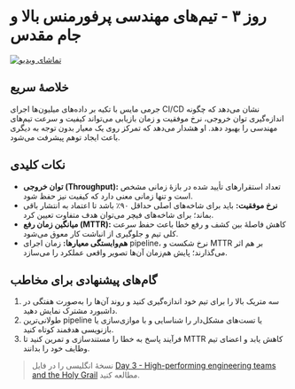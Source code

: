 # روز ۳ - تیم‌های مهندسی پرفورمنس بالا و جام مقدس

[![تماشای ویدیو](../thumbnails/day3.png)](https://www.youtube.com/watch?v=MhqXN269S04)

## خلاصهٔ سریع
جرمی مایس با تکیه بر داده‌های میلیون‌ها اجرای CI/CD نشان می‌دهد که چگونه اندازه‌گیری توان خروجی، نرخ موفقیت و زمان بازیابی می‌تواند کیفیت و سرعت تیم‌های مهندسی را بهبود دهد. او هشدار می‌دهد که تمرکز روی یک معیار بدون توجه به دیگری باعث ایجاد توهم پیشرفت می‌شود.

## نکات کلیدی
- **توان خروجی (Throughput):** تعداد استقرارهای تأیید شده در بازهٔ زمانی مشخص است و تنها زمانی معنی دارد که کیفیت نیز حفظ شود.
- **نرخ موفقیت:** باید برای شاخه‌های اصلی حداقل ۹۰٪ باشد تا اعتماد به انتشار باقی بماند؛ برای شاخه‌های فیچر می‌توان هدف متفاوت تعیین کرد.
- **میانگین زمان رفع (MTTR):** کاهش فاصلهٔ بین کشف و رفع خطا باعث حفظ سرعت کلی تیم و جلوگیری از انباشت کار معوق می‌شود.
- **هم‌وابستگی معیارها:** زمان اجرای pipeline، نرخ شکست و MTTR بر هم اثر می‌گذارند؛ پایش هم‌زمان آن‌ها تصویر واقعی عملکرد را می‌سازد.

## گام‌های پیشنهادی برای مخاطب
1. سه متریک بالا را برای تیم خود اندازه‌گیری کنید و روند آن‌ها را به‌صورت هفتگی در داشبورد مشترک نمایش دهید.
2. طولانی‌ترین pipeline یا تست‌های مشکل‌دار را شناسایی و با موازی‌سازی یا بازنویسی هدفمند کوتاه کنید.
3. فرآیند پاسخ به خطا را مستندسازی و تمرین کنید تا MTTR کاهش یابد و اعضای تیم وظایف خود را بدانند.

> نسخهٔ انگلیسی را در فایل [Day 3 - High-performing engineering teams and the Holy Grail](../day03.md) مطالعه کنید.
